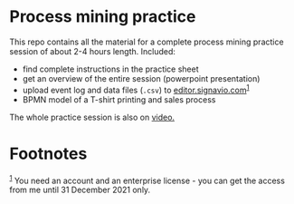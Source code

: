 

# Process mining practice

This repo contains all the material for a complete process mining
practice session of about 2-4 hours length. Included:

-   find complete instructions in the practice sheet
-   get an overview of the entire session (powerpoint presentation)
-   upload event log and data files (`.csv`) to [editor.signavio.com](https://editor.signavio.com)<sup><a id="fnr.1" class="footref" href="#fn.1">1</a></sup>
-   BPMN model of a T-shirt printing and sales process

The whole practice session is also on [video.](https://media.hwr-berlin.de/search/title/signavio+pi/description/signavio+pi/tags/signavio+pi/type/all/search/basic/categoriesopt/0)


# Footnotes

<sup><a id="fn.1" href="#fnr.1">1</a></sup> You need an account and an enterprise license - you can get the
access from me until 31 December 2021 only.
